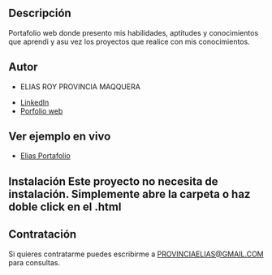 ## Descripción 
Portafolio web donde presento mis habilidades, aptitudes y conocimientos que aprendi y asu vez los proyectos que realice con mis conocimientos.

## Autor 
- ELIAS ROY PROVINCIA MAQQUERA

* [LinkedIn](https://www.linkedin.com/in/eliasprovincia/) 
* [Porfolio web](https://eliasroy.github.io/portafolio/) 

## Ver ejemplo en vivo 
- [Elias Portafolio](https://eliasroy.github.io/portafolio/)

## Instalación Este proyecto no necesita de instalación. Simplemente abre la carpeta o haz doble click en el .html 

## Contratación 
Si quieres contratarme puedes escribirme a PROVINCIAELIAS@GMAIL.COM para consultas. 
